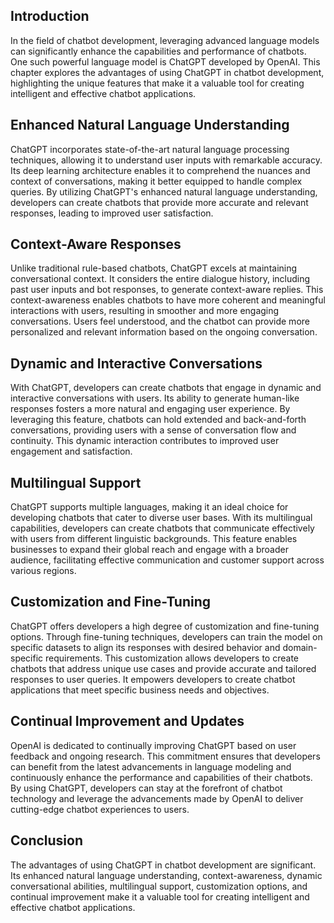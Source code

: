 
## Introduction

In the field of chatbot development, leveraging advanced language models can significantly enhance the capabilities and performance of chatbots. One such powerful language model is ChatGPT developed by OpenAI. This chapter explores the advantages of using ChatGPT in chatbot development, highlighting the unique features that make it a valuable tool for creating intelligent and effective chatbot applications.

## Enhanced Natural Language Understanding

ChatGPT incorporates state-of-the-art natural language processing techniques, allowing it to understand user inputs with remarkable accuracy. Its deep learning architecture enables it to comprehend the nuances and context of conversations, making it better equipped to handle complex queries. By utilizing ChatGPT's enhanced natural language understanding, developers can create chatbots that provide more accurate and relevant responses, leading to improved user satisfaction.

## Context-Aware Responses

Unlike traditional rule-based chatbots, ChatGPT excels at maintaining conversational context. It considers the entire dialogue history, including past user inputs and bot responses, to generate context-aware replies. This context-awareness enables chatbots to have more coherent and meaningful interactions with users, resulting in smoother and more engaging conversations. Users feel understood, and the chatbot can provide more personalized and relevant information based on the ongoing conversation.

## Dynamic and Interactive Conversations

With ChatGPT, developers can create chatbots that engage in dynamic and interactive conversations with users. Its ability to generate human-like responses fosters a more natural and engaging user experience. By leveraging this feature, chatbots can hold extended and back-and-forth conversations, providing users with a sense of conversation flow and continuity. This dynamic interaction contributes to improved user engagement and satisfaction.

## Multilingual Support

ChatGPT supports multiple languages, making it an ideal choice for developing chatbots that cater to diverse user bases. With its multilingual capabilities, developers can create chatbots that communicate effectively with users from different linguistic backgrounds. This feature enables businesses to expand their global reach and engage with a broader audience, facilitating effective communication and customer support across various regions.

## Customization and Fine-Tuning

ChatGPT offers developers a high degree of customization and fine-tuning options. Through fine-tuning techniques, developers can train the model on specific datasets to align its responses with desired behavior and domain-specific requirements. This customization allows developers to create chatbots that address unique use cases and provide accurate and tailored responses to user queries. It empowers developers to create chatbot applications that meet specific business needs and objectives.

## Continual Improvement and Updates

OpenAI is dedicated to continually improving ChatGPT based on user feedback and ongoing research. This commitment ensures that developers can benefit from the latest advancements in language modeling and continuously enhance the performance and capabilities of their chatbots. By using ChatGPT, developers can stay at the forefront of chatbot technology and leverage the advancements made by OpenAI to deliver cutting-edge chatbot experiences to users.

## Conclusion

The advantages of using ChatGPT in chatbot development are significant. Its enhanced natural language understanding, context-awareness, dynamic conversational abilities, multilingual support, customization options, and continual improvement make it a valuable tool for creating intelligent and effective chatbot applications.
